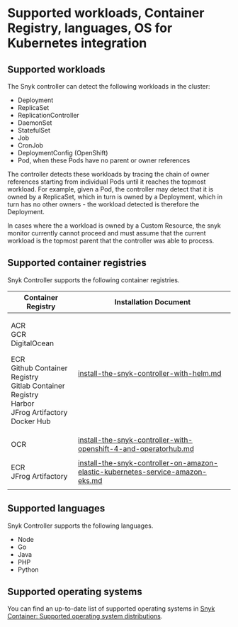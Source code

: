 # Supported workloads, Container Registry, languages, OS for Kubernetes integration

## Supported workloads

The Snyk controller can detect the following workloads in the cluster:

* Deployment
* ReplicaSet
* ReplicationController
* DaemonSet
* StatefulSet
* Job
* CronJob
* DeploymentConfig (OpenShift)
* Pod, when these Pods have no parent or owner references

The controller detects these workloads by tracing the chain of owner references starting from individual Pods until it reaches the topmost workload. For example, given a Pod, the controller may detect that it is owned by a ReplicaSet, which in turn is owned by a Deployment, which in turn has no other owners - the workload detected is therefore the Deployment.

In cases where the a workload is owned by a Custom Resource, the snyk monitor currently cannot proceed and must assume that the current workload is the topmost parent that the controller was able to process.

## Supported container registries

Snyk Controller supports the following container registries.

| Container Registry                                                                                                                                 | Installation Document                                                                                                                                                                                                                                      |
| -------------------------------------------------------------------------------------------------------------------------------------------------- | ---------------------------------------------------------------------------------------------------------------------------------------------------------------------------------------------------------------------------------------------------------- |
| <p>ACR<br>GCR<br>DigitalOcean</p><p>ECR<br>Github Container Registry<br>Gitlab Container Registry<br>Harbor<br>JFrog Artifactory<br>Docker Hub</p> | [install-the-snyk-controller-with-helm.md](../../../../scan-containers/kubernetes-integration/snyk-controller-installation/install-the-snyk-controller-with-helm.md "mention")                                                                             |
| OCR                                                                                                                                                | [install-the-snyk-controller-with-openshift-4-and-operatorhub.md](../../../../scan-containers/kubernetes-integration/snyk-controller-installation/install-the-snyk-controller-with-openshift-4-and-operatorhub.md "mention")                               |
| <p>ECR<br>JFrog Artifactory</p>                                                                                                                    | [install-the-snyk-controller-on-amazon-elastic-kubernetes-service-amazon-eks.md](../../../../scan-containers/kubernetes-integration/snyk-controller-installation/install-the-snyk-controller-on-amazon-elastic-kubernetes-service-amazon-eks.md "mention") |

## Supported languages

Snyk Controller supports the following languages.

* Node
* Go
* Java
* PHP
* Python

## Supported operating systems

You can find an up-to-date list of supported operating systems in [Snyk Container: Supported operating system distributions](../../how-snyk-container-works/supported-operating-system-distributions.md).
